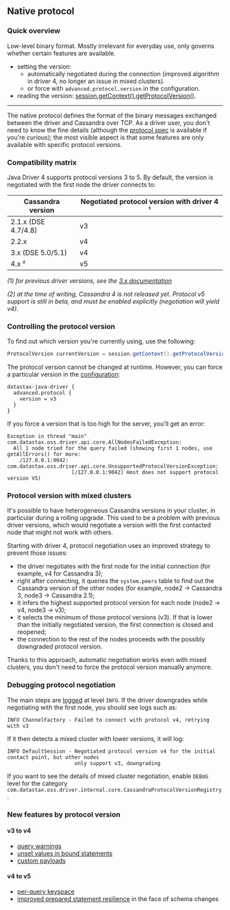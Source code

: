 ## Native protocol

### Quick overview

Low-level binary format. Mostly irrelevant for everyday use, only governs whether certain features
are available.

* setting the version:
  * automatically negotiated during the connection (improved algorithm in driver 4, no longer an
    issue in mixed clusters).
  * or force with `advanced.protocol.version` in the configuration.
* reading the version:
  [session.getContext().getProtocolVersion()][AttachmentPoint.getProtocolVersion].

-----

The native protocol defines the format of the binary messages exchanged between the driver and
Cassandra over TCP. As a driver user, you don't need to know the fine details (although the
[protocol spec] is available if you're curious); the most visible aspect is that some features are
only available with specific protocol versions.

### Compatibility matrix

Java Driver 4 supports protocol versions 3 to 5. By default, the version is negotiated with the
first node the driver connects to:

| Cassandra version   | Negotiated protocol version with driver 4 ¹     |
|---------------------|-------------------------------------------------|
| 2.1.x (DSE 4.7/4.8) | v3                                              |
| 2.2.x               | v4                                              |
| 3.x (DSE 5.0/5.1)   | v4                                              |
| 4.x ²               | v5                                              |

*(1) for previous driver versions, see the [3.x documentation][driver3]*

*(2) at the time of writing, Cassandra 4 is not released yet. Protocol v5 support is still in beta,
and must be enabled explicitly (negotiation will yield v4).*

### Controlling the protocol version

To find out which version you're currently using, use the following:

```java
ProtocolVersion currentVersion = session.getContext().getProtocolVersion();
```

The protocol version cannot be changed at runtime. However, you can force a particular version in
the [configuration](../configuration/):

```
datastax-java-driver {
  advanced.protocol {
    version = v3
  }
}
```

If you force a version that is too high for the server, you'll get an error:

```
Exception in thread "main" com.datastax.oss.driver.api.core.AllNodesFailedException:
  All 1 node tried for the query failed (showing first 1 nodes, use getAllErrors() for more:
    /127.0.0.1:9042: com.datastax.oss.driver.api.core.UnsupportedProtocolVersionException:
                     [/127.0.0.1:9042] Host does not support protocol version V5)
```

### Protocol version with mixed clusters

It's possible to have heterogeneous Cassandra versions in your cluster, in particular during a
rolling upgrade. This used to be a problem with previous driver versions, which would negotiate a
version with the first contacted node that might not work with others.

Starting with driver 4, protocol negotiation uses an improved strategy to prevent those issues:

* the driver negotiates with the first node for the initial connection (for example, v4 for
  Cassandra 3);
* right after connecting, it queries the `system.peers` table to find out the Cassandra version of
  the other nodes (for example, node2 → Cassandra 3, node3 → Cassandra 2.1);
* it infers the highest supported protocol version for each node (node2 → v4, node3 → v3);
* it selects the minimum of those protocol versions (v3). If that is lower than the initially
  negotiated version, the first connection is closed and reopened; 
* the connection to the rest of the nodes proceeds with the possibly downgraded protocol version.

Thanks to this approach, automatic negotiation works even with mixed clusters, you don't need to
force the protocol version manually anymore. 

### Debugging protocol negotiation

The main steps are [logged](../logging/) at level `INFO`. If the driver downgrades while negotiating
with the first node, you should see logs such as:

```
INFO ChannelFactory - Failed to connect with protocol v4, retrying with v3
```

If it then detects a mixed cluster with lower versions, it will log: 

```
INFO DefaultSession - Negotiated protocol version v4 for the initial contact point, but other nodes
                      only support v3, downgrading
```

If you want to see the details of mixed cluster negotiation, enable `DEBUG` level for the category
`com.datastax.oss.driver.internal.core.CassandraProtocolVersionRegistry`.

### New features by protocol version

#### v3 to v4

* [query warnings][ExecutionInfo.getWarnings]
* [unset values in bound statements](../statements/prepared/#unset-values)
* [custom payloads][Request.getCustomPayload]

#### v4 to v5

* [per-query keyspace](../statements/per_query_keyspace)
* [improved prepared statement resilience](../statements/prepared/#prepared-statements-and-schema-changes)
  in the face of schema changes

[protocol spec]: https://github.com/datastax/native-protocol/tree/1.x/src/main/resources
[driver3]: https://docs.datastax.com/en/developer/java-driver/3.5/manual/native_protocol/

[ExecutionInfo.getWarnings]: https://docs.datastax.com/en/drivers/java/4.4/com/datastax/oss/driver/api/core/cql/ExecutionInfo.html#getWarnings--
[Request.getCustomPayload]:  https://docs.datastax.com/en/drivers/java/4.4/com/datastax/oss/driver/api/core/session/Request.html#getCustomPayload--
[AttachmentPoint.getProtocolVersion]: https://docs.datastax.com/en/drivers/java/4.4/com/datastax/oss/driver/api/core/detach/AttachmentPoint.html#getProtocolVersion--